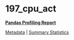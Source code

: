 # 197_cpu_act

[**Pandas Profiling Report**](https://epistasislab.github.io/penn-ml-benchmarks/profile/197_cpu_act.html)

[Metadata](metadata.yaml) | [Summary Statistics](summary_stats.tsv)

